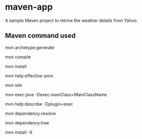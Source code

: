 maven-app
=========

A sample Maven project to retrive the weather details from Yahoo.

Maven command used
------------------

mvn archetype:generate

mvn compile

mvn install

mvn help:effective-pom

mvn site

mvn exec:java -Dexec.mainClass=MainClassName

mvn help:describe -Dplugin=exec

mvn dependency:resolve

mvn dependency:tree

mvn install -X
